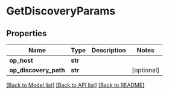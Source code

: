 # GetDiscoveryParams

## Properties
Name | Type | Description | Notes
------------ | ------------- | ------------- | -------------
**op_host** | **str** |  | 
**op_discovery_path** | **str** |  | [optional] 

[[Back to Model list]](../README.md#documentation-for-models) [[Back to API list]](../README.md#documentation-for-api-endpoints) [[Back to README]](../README.md)


